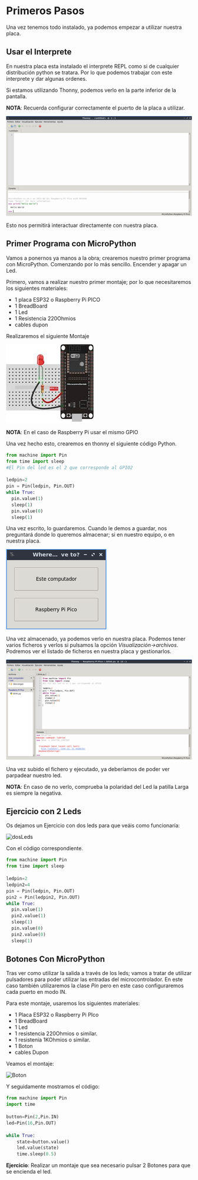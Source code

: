# Primeros Pasos

Una vez tenemos todo instalado, ya podemos empezar a utilizar nuestra placa. 

## Usar el Interprete

En nuestra placa esta instalado el interprete REPL como si de cualquier distribución python se tratara. Por lo que podemos trabajar con este interprete y dar algunas ordenes.

Si estamos utilizando Thonny, podemos verlo en la parte inferior de la pantalla.

**NOTA**: Recuerda configurar correctamente el puerto de la placa a utilizar.

![thonnymp](resources/img/thonnymp.png)

Esto nos permitirá interactuar directamente con nuestra placa.

## Primer Programa con MicroPython

Vamos a ponernos ya manos a la obra; crearemos nuestro primer programa con MicroPython. Comenzando por lo más sencillo. Encender y apagar un Led.

Primero, vamos a realizar nuestro primer montaje; por lo que necesitaremos los siguientes materiales:

* 1 placa ESP32 o Raspberry Pi PICO
* 1 BreadBoard
* 1 Led
* 1 Resistencia 220Ohmios
* cables dupon

Realizaremos el siguiente Montaje

![Blink](resources/img/blink.jpeg)

**NOTA**: En el caso de Raspberry Pi usar el mismo GPIO

Una vez hecho esto, crearemos en thonny el siguiente código Python.

```python
from machine import Pin
from time import sleep
#El Pin del led es el 2 que corresponde al GPIO2

ledpin=2
pin = Pin(ledpin, Pin.OUT)
while True:
  pin.value(1)
  sleep(1)
  pin.value(0)
  sleep(1)
```

Una vez escrito, lo guardaremos. Cuando le demos a guardar, nos preguntará donde lo queremos almacenar; si en nuestro equipo, o en nuestra placa.

![SelectSave](resources/img/selectsave.png)

Una vez almacenado, ya podemos verlo en nuestra placa. Podemos tener varios ficheros y verlos si pulsamos la opción _Visualización->archivos_. Podremos ver el listado de ficheros en nuestra placa y gestionarlos.

![ThonnyFiles](resources/img/thonnyfiles.png)

Una vez subido el fichero y ejecutado, ya deberíamos de poder ver parpadear nuestro led.

**NOTA**: En caso de no verlo, comprueba la polaridad del Led la patilla Larga es siempre la negativa.

## Ejercicio con 2 Leds

Os dejamos un Ejercicio con dos leds para que veáis como funcionaría:

![dosLeds](https://lajaqueria.org/recursos/2019-04-27/esquema1.png)

Con el código correspondiente.

```python
from machine import Pin
from time import sleep

ledpin=2
ledpin2=4
pin = Pin(ledpin, Pin.OUT)
pin2 = Pin(ledpin2, Pin.OUT)
while True:
  pin.value(1)
  pin2.value(1)
  sleep(1)
  pin.value(0)
  pin2.value(0)
  sleep(1)
```

## Botones Con MicroPython

Tras ver como utilizar la salida a través de los leds; vamos a tratar de utilizar pulsadores para poder utilizar las entradas del microcontrolador. En este caso también utilizaremos la clase _Pin_ pero en este caso configuraremos cada puerto en modo IN.

Para este montaje, usaremos los siguientes materiales:

* 1 Placa ESP32 o Raspberry Pi PIco
* 1 BreadBoard
* 1 Led
* 1 resistencia 220Ohmios o similar.
* 1 resistenia 1KOhmios o similar.
* 1 Boton
* cables Dupon

Veamos el montaje:

![Boton](https://raw.githubusercontent.com/pythoncanarias/upython/master/imagenes/button.png)

Y seguidamente mostramos el código:

```python
from machine import Pin
import time

button=Pin(2,Pin.IN)
led=Pin(16,Pin.OUT)

while True:
    state=button.value()
    led.value(state)
    time.sleep(0.5)
```

**Ejercicio**: Realizar un montaje que sea necesario pulsar 2 Botones para que se encienda el led.

